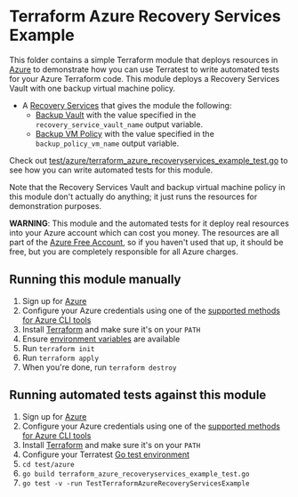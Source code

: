 # Terraform Azure Recovery Services Example

This folder contains a simple Terraform module that deploys resources in [Azure](https://azure.microsoft.com/) to demonstrate
how you can use Terratest to write automated tests for your Azure Terraform code. This module deploys a Recovery Services Vault with one backup virtual machine policy.


- A [Recovery Services](https://azure.microsoft.com/en-us/services/backup/) that gives the module the following:
    - [Backup Vault](https://docs.microsoft.com/en-us/azure/backup/backup-azure-recovery-services-vault-overview)  with the value specified in the `recovery_service_vault_name` output variable.
    - [Backup VM Policy](https://azure.microsoft.com/en-in/updates/azure-vm-backup-policy-management/)  with the value specified in the `backup_policy_vm_name`  output variable.


Check out [test/azure/terraform_azure_recoveryservices_example_test.go](/test/azure/terraform_azure_recoveryservices_example_test.go) to see how you can write
automated tests for this module.

Note that the Recovery Services Vault and backup virtual machine policy in this module don't actually do anything; it just runs the resources for
demonstration purposes.

**WARNING**: This module and the automated tests for it deploy real resources into your Azure account which can cost you
money. The resources are all part of the [Azure Free Account](https://azure.microsoft.com/en-us/free/), so if you haven't used that up,
it should be free, but you are completely responsible for all Azure charges.

## Running this module manually

1. Sign up for [Azure](https://azure.microsoft.com/)
1. Configure your Azure credentials using one of the [supported methods for Azure CLI
   tools](https://docs.microsoft.com/en-us/cli/azure/azure-cli-configuration?view=azure-cli-latest)
1. Install [Terraform](https://www.terraform.io/) and make sure it's on your `PATH`
1. Ensure [environment variables](../README.md#review-environment-variables) are available
1. Run `terraform init`
1. Run `terraform apply`
1. When you're done, run `terraform destroy`

## Running automated tests against this module

1. Sign up for [Azure](https://azure.microsoft.com/)
1. Configure your Azure credentials using one of the [supported methods for Azure CLI
   tools](https://docs.microsoft.com/en-us/cli/azure/azure-cli-configuration?view=azure-cli-latest)
1. Install [Terraform](https://www.terraform.io/) and make sure it's on your `PATH`
1. Configure your Terratest [Go test environment](../README.md)
1. `cd test/azure`
1. `go build terraform_azure_recoveryservices_example_test.go`
1. `go test -v -run TestTerraformAzureRecoveryServicesExample`



